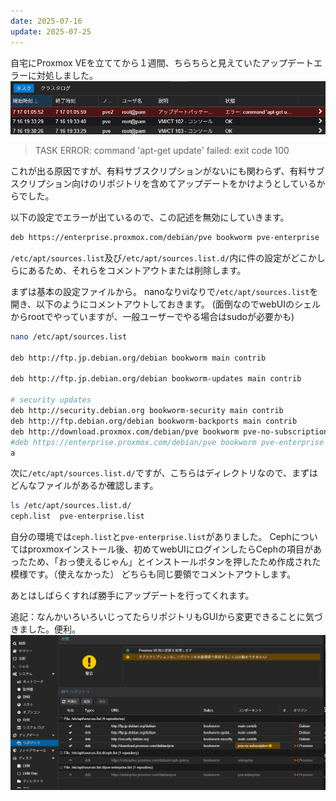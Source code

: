 ```yaml
---
date: 2025-07-16
update: 2025-07-25
---
```


自宅にProxmox VEを立ててから１週間、ちらちらと見えていたアップデートエラーに対処しました。
![alt text](image.png)

> TASK ERROR: command 'apt-get update' failed: exit code 100

これが出る原因ですが、有料サブスクリプションがないにも関わらず、有料サブスクリプション向けのリポジトリを含めてアップデートをかけようとしているからでした。

以下の設定でエラーが出ているので、この記述を無効にしていきます。

```bash
deb https://enterprise.proxmox.com/debian/pve bookworm pve-enterprise
```

``/etc/apt/sources.list``及び``/etc/apt/sources.list.d/``内に件の設定がどこかしらにあるため、それらをコメントアウトまたは削除します。

まずは基本の設定ファイルから。
nanoなりviなりで``/etc/apt/sources.list``を開き、以下のようにコメントアウトしておきます。
(面倒なのでwebUIのシェルからrootでやっていますが、一般ユーザーでやる場合はsudoが必要かも)

```bash
nano /etc/apt/sources.list

deb http://ftp.jp.debian.org/debian bookworm main contrib

deb http://ftp.jp.debian.org/debian bookworm-updates main contrib

# security updates
deb http://security.debian.org bookworm-security main contrib
deb http://ftp.debian.org/debian bookworm-backports main contrib
deb http://download.proxmox.com/debian/pve bookworm pve-no-subscription
#deb https://enterprise.proxmox.com/debian/pve bookworm pve-enterprise ←こいつをコメントアウト
a
```


次に``/etc/apt/sources.list.d/``ですが、こちらはディレクトリなので、まずはどんなファイルがあるか確認します。

```bash
ls /etc/apt/sources.list.d/
ceph.list  pve-enterprise.list
```

自分の環境では``ceph.list``と``pve-enterprise.list``がありました。
Cephについてはproxmoxインストール後、初めてwebUIにログインしたらCephの項目があったため、「おっ使えるじゃん」とインストールボタンを押したため作成された模様です。（使えなかった）
どちらも同じ要領でコメントアウトします。

あとはしばらくすれば勝手にアップデートを行ってくれます。

追記：なんかいろいろいじってたらリポジトリもGUIから変更できることに気づきました。便利。
![alt text](image-1.png)